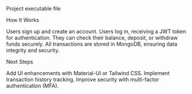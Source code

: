 Project executable file

How It Works

Users sign up and create an account.
Users log in, receiving a JWT token for authentication.
They can check their balance, deposit, or withdraw funds securely.
All transactions are stored in MongoDB, ensuring data integrity and security.

Next Steps

Add UI enhancements with Material-UI or Tailwind CSS.
Implement transaction history tracking.
Improve security with multi-factor authentication (MFA).
